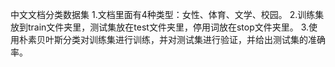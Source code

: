 中文文档分类数据集
1.文档里面有4种类型：女性、体育、文学、校园。
2.训练集放到train文件夹里，测试集放在test文件夹里，停用词放在stop文件夹里。
3.使用朴素贝叶斯分类对训练集进行训练，并对测试集进行验证，并给出测试集的准确率。